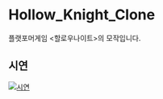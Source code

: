# Hollow_Knight_Clone
플랫포머게임 &lt;할로우나이트>의 모작입니다.

## 시연
[![시연](http://img.youtube.com/vi/WJuKydVxw1Q/0.jpg)](https://www.youtube.com/watch?v=WJuKydVxw1Q)
